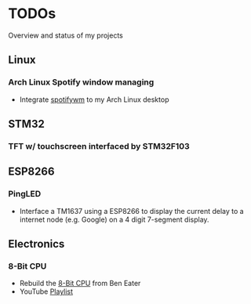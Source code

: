 # TODOs
Overview and status of my projects

## Linux
### Arch Linux Spotify window managing
* Integrate [spotifywm](https://github.com/dasJ/spotifywm) to my Arch Linux desktop 

## STM32
### TFT w/ touchscreen interfaced by STM32F103

## ESP8266
### PingLED
* Interface a TM1637 using a ESP8266 to display the current delay to a internet node (e.g. Google) on a 4 digit 7-segment display.

## Electronics

### 8-Bit CPU
* Rebuild the [8-Bit CPU](https://eater.net/) from Ben Eater
* YouTube [Playlist](https://www.youtube.com/playlist?list=PLowKtXNTBypGqImE405J2565dvjafglHU)
